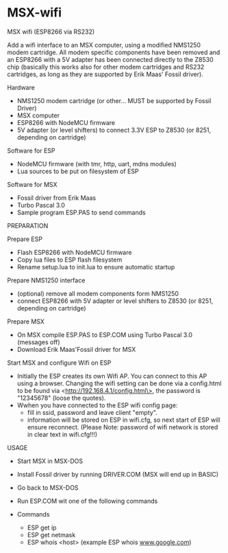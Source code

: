 # MSX-wifi
MSX wifi (ESP8266 via RS232)

Add a wifi interface to an MSX computer, using a modified NMS1250 modem cartridge. All modem specific components have been removed and an ESP8266 with a 5V adapter has been connected directly to the Z8530 chip (basically this works also for other
modem cartridges and RS232 cartridges, as long as they are supported by Erik Maas' Fossil driver).

Hardware
- NMS1250 modem cartridge (or other... MUST be supported by Fossil Driver)
- MSX computer
- ESP8266 with NodeMCU firmware
- 5V adapter (or level shifters) to connect 3.3V ESP to Z8530 (or 8251, depending on cartridge)

Software for ESP
- NodeMCU firmware (with tmr, http, uart, mdns modules)
- Lua sources to be put on filesystem of ESP

Software for MSX
- Fossil driver from Erik Maas
- Turbo Pascal 3.0
- Sample program ESP.PAS to send commands

PREPARATION

Prepare ESP
- Flash ESP8266 with NodeMCU firmware
- Copy lua files to ESP flash filesystem
- Rename setup.lua to init.lua to ensure automatic startup

Prepare NMS1250 interface
- (optional) remove all modem components form NMS1250
- connect ESP8266 with 5V adapter or level shifters to Z8530 (or 8251, depending on cartridge)

Prepare MSX
- On MSX compile ESP.PAS to ESP.COM using Turbo Pascal 3.0 (messages off)
- Download Erik Maas'Fossil driver for MSX

Start MSX and configure Wifi on ESP
- Initially the ESP creates its own Wifi AP. You can connect to this AP using a browser. Changing the wifi setting can be done via a config.html to be found via \<http://192.168.4.1/config.html\>, the password is "12345678" (loose the quotes).
- Wwhen you have connected to the ESP wifi config page:
  - fill in ssid, password and leave client "empty".
  - information will be stored on ESP in wifi.cfg, so next start of ESP will ensure reconnect. (Please Note: password of wifi network is stored in clear text in wifi.cfg!!!)
  
USAGE
- Start MSX in MSX-DOS
- Install Fossil driver by running DRIVER.COM (MSX will end up in BASIC)
- Go back to MSX-DOS
- Run ESP.COM wit one of the following commands

- Commands
  - ESP get ip
  - ESP get netmask
  - ESP whois \<host\>
    (example ESP whois www.google.com)
    
